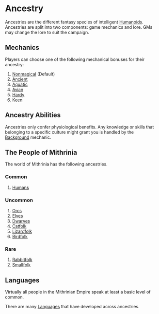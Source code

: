 # Ancestry

Ancestries are the different fantasy species of intelligent [Humanoids](../../Resources%20for%20GMs/Creature%20Types/Humanoid.md). Ancestries are split into two components: game mechanics and lore. GMs may change the lore to suit the campaign.

## Mechanics

Players can choose one of the following mechanical bonuses for their ancestry:

1. [Nonmagical](Mechanical/Nonmagical.md) (Default)
2. [Ancient](Mechanical/Ancient.md)
3. [Aquatic](Mechanical/Aquatic.md)
4. [Avian](Mechanical/Avian.md)
5. [Hardy](Mechanical/Hardy.md)
6. [Keen](Mechanical/Keen.md)

## Ancestry Abilities

Ancestries only confer physiological benefits. Any knowledge or skills that belonging to a specific culture might grant you is handled by the [Background](../Backgrounds/Background.md) mechanic.

## The People of Mithrinia

The world of Mithrinia has the following ancestries.

### Common

1. [Humans](The%20People%20of%20Mithrinia/Humans.md)

### Uncommon

1. [Orcs](The%20People%20of%20Mithrinia/Orcs.md)
2. [Elves](The%20People%20of%20Mithrinia/Elves.md)
3. [Dwarves](The%20People%20of%20Mithrinia/Dwarves.md)
4. [Catfolk](The%20People%20of%20Mithrinia/Catfolk.md)
5. [Lizardfolk](The%20People%20of%20Mithrinia/Lizardfolk.md)
6. [Birdfolk](The%20People%20of%20Mithrinia/Birdfolk.md)

### Rare

1. [Rabbitfolk](The%20People%20of%20Mithrinia/Rabbitfolk.md)
2. [Smallfolk](The%20People%20of%20Mithrinia/Smallfolk.md)

## Languages

Virtually all people in the Mithrinian Empire speak at least a basic level of common.

There are many [Languages](The%20People%20of%20Mithrinia/Languages/Languages.md) that have developed across ancestries.
